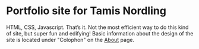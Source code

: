 # Portfolio site for Tamis Nordling

HTML, CSS, Javascript. That&rsquo;s it. Not the most efficient way to do this kind of site, but super fun and edifying!  Basic information about the design of the site is located under "Colophon" on the <a href="about.html">About</a> page.

